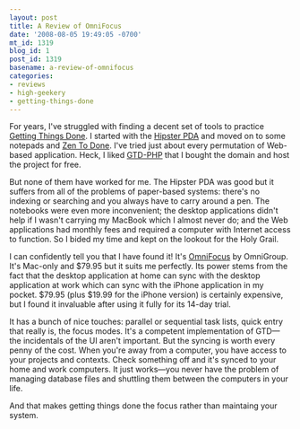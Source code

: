 ```yaml
---
layout: post
title: A Review of OmniFocus
date: '2008-08-05 19:49:05 -0700'
mt_id: 1319
blog_id: 1
post_id: 1319
basename: a-review-of-omnifocus
categories:
- reviews
- high-geekery
- getting-things-done
---
```

<p>
For years, I've struggled with finding a decent set of tools to practice <a href="http://www.davidco.com/what_is_gtd.php">Getting Things Done</a>. I started with the <a href="http://www.43folders.com/2004/09/03/introducing-the-hipster-pda">Hipster PDA</a> and moved on to some notepads and <a href="http://zenhabits.net/2007/04/zen-to-done-ztd-the-ultimate-simple-productivity-system/">Zen To Done</a>. I've tried just about every permutation of Web-based application. Heck, I liked <a href="http://www.gtd-php.com/">GTD-PHP</a> that I bought the domain and host the project for free.
</p>
<p>
But none of them have worked for me. The Hipster PDA was good but it suffers from all of the problems of paper-based systems: there's no indexing or searching and you always have to carry around a pen. The notebooks were even more inconvenient; the desktop applications didn't help if I wasn't carrying my MacBook which I almost never do; and the Web applications had monthly fees and required a computer with Internet access to function. So I bided my time and kept on the lookout for the Holy Grail.
</p>
<p>
I can confidently tell you that I have found it! It's <a href="http://www.omnigroup.com/applications/omnifocus/">OmniFocus</a> by OmniGroup. It's Mac-only and $79.95 but it suits me perfectly. Its power stems from the fact that the desktop application at home can sync with the desktop application at work which can sync with the iPhone application in my pocket. $79.95 (plus $19.99 for the iPhone version) is certainly expensive, but I found it invaluable after using it fully for its 14-day trial.
</p>
<p>
It has a bunch of nice touches: parallel or sequential task lists, quick entry that really is, the focus modes. It's a competent implementation of GTD&#x2014;the incidentals of the UI aren't important. But the syncing is worth every penny of the cost. When you're away from a computer, you have access to your projects and contexts. Check something off and it's synced to your home and work computers. It just works&#x2014;you never have the problem of managing database files and shuttling them between the computers in your life.
</p>
<p>
And that makes getting things done the focus rather than maintaing your system.
</p>

